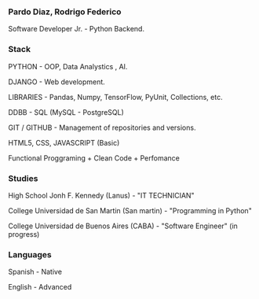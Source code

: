 ### Pardo Diaz, Rodrigo Federico

Software Developer Jr. - Python Backend.

### Stack

PYTHON - OOP, Data Analystics , AI.

DJANGO - Web development.

LIBRARIES - Pandas, Numpy, TensorFlow, PyUnit, Collections, etc.

DDBB - SQL (MySQL - PostgreSQL)

GIT / GITHUB - Management of repositories and versions.

HTML5, CSS, JAVASCRIPT (Basic)

Functional Proggraming + Clean Code + Perfomance

### Studies

High School Jonh F. Kennedy (Lanus) - "IT TECHNICIAN"

College Universidad de San Martin (San martin) - "Programming in Python"

College Universidad de Buenos Aires (CABA) - "Software Engineer" (in progress)

### Languages

Spanish - Native

English - Advanced 



<!--
**pardodiazrodrigo/pardodiazrodrigo** is a ✨ _special_ ✨ repository because its `README.md` (this file) appears on your GitHub profile.

Here are some ideas to get you started:

- 🔭 I’m currently working on ...
- 🌱 I’m currently learning ...
- 👯 I’m looking to collaborate on ...
- 🤔 I’m looking for help with ...
- 💬 Ask me about ...
- 📫 How to reach me: ...
- 😄 Pronouns: ...
- ⚡ Fun fact: ...
-->
